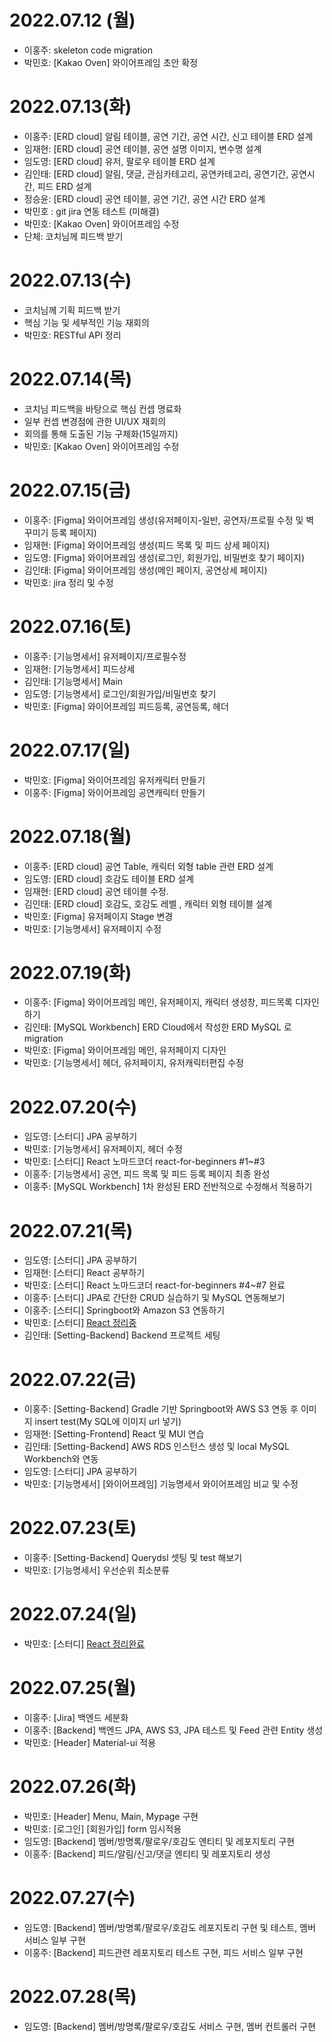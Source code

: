 # 2022.07.12 (월)
- 이홍주: skeleton code migration
- 박민호: [Kakao Oven] 와이어프레임 초안 확정

# 2022.07.13(화)
- 이홍주: [ERD cloud] 알림 테이블, 공연 기간, 공연 시간, 신고 테이블 ERD 설계
- 임재현: [ERD cloud] 공연 테이블, 공연 설명 이미지, 변수명 설계
- 임도영: [ERD cloud] 유저, 팔로우 테이블 ERD 설계
- 김인태: [ERD cloud] 알림, 댓글, 관심카테고리, 공연카테고리, 공연기간, 공연시간, 피드 ERD 설계
- 정승윤: [ERD cloud] 공연 테이블, 공연 기간, 공연 시간 ERD 설계
- 박민호 : git jira 연동 테스트 (미해결)
- 박민호: [Kakao Oven] 와이어프레임 수정
- 단체: 코치님께 피드백 받기

# 2022.07.13(수)
- 코치님께 기획 피드백 받기
- 핵심 기능 및 세부적인 기능 재회의
- 박민호: RESTful API 정리

# 2022.07.14(목)
- 코치님 피드백을 바탕으로 핵심 컨셉 명료화
- 일부 컨셉 변경점에 관한 UI/UX 재회의
- 회의를 통해 도출된 기능 구체화(15일까지)
- 박민호: [Kakao Oven] 와이어프레임 수정

# 2022.07.15(금)
- 이홍주: [Figma] 와이어프레임 생성(유저페이지-일반, 공연자/프로필 수정 및 벽 꾸미기 등록 페이지)
- 임재현: [Figma] 와이어프레임 생성(피드 목록 및 피드 상세 페이지)
- 임도영: [Figma] 와이어프레임 생성(로그인, 회원가입, 비밀번호 찾기 페이지)
- 김인태: [Figma] 와이어프레임 생성(메인 페이지, 공연상세 페이지)
- 박민호: jira 정리 및 수정

# 2022.07.16(토)
- 이홍주: [기능명세서] 유저페이지/프로필수정
- 임재현: [기능명세서] 피드상세
- 김인태: [기능명세서] Main
- 임도영: [기능명세서] 로그인/회원가입/비밀번호 찾기
- 박민호: [Figma] 와이어프레임 피드등록, 공연등록, 헤더

# 2022.07.17(일)
- 박민호: [Figma] 와이어프레임 유저캐릭터 만들기
- 이홍주: [Figma] 와이어프레임 공연캐릭터 만들기

# 2022.07.18(월)
- 이홍주: [ERD cloud] 공연 Table, 캐릭터 외형 table 관련 ERD 설계
- 임도영: [ERD cloud] 호감도 테이블 ERD 설계
- 임재현: [ERD cloud] 공연 테이블 수정.
- 김인태: [ERD cloud] 호감도, 호감도 레벨 , 캐릭터 외형 테이블 설계
- 박민호: [Figma] 유저페이지 Stage 변경
- 박민호: [기능명세서] 유저페이지 수정

# 2022.07.19(화)
- 이홍주: [Figma] 와이어프레임 메인, 유저페이지, 캐릭터 생성창, 피드목록 디자인 하기
- 김인태: [MySQL Workbench] ERD Cloud에서 작성한 ERD MySQL 로 migration
- 박민호: [Figma] 와이어프레임 메인, 유저페이지 디자인
- 박민호: [기능명세서] 헤더, 유저페이지, 유저캐릭터편집 수정

# 2022.07.20(수)
- 임도영: [스터디] JPA 공부하기
- 박민호: [기능명세서] 유저페이지, 헤더 수정
- 박민호: [스터디] React 노마드코더 react-for-beginners #1~#3
- 이홍주: [기능명세서] 공연, 피드 목록 및 피드 등록 페이지 최종 완성
- 이홍주: [MySQL Workbench] 1차 완성된 ERD 전반적으로 수정해서 적용하기

# 2022.07.21(목)
- 임도영: [스터디] JPA 공부하기
- 임재현: [스터디] React 공부하기
- 박민호: [스터디] React 노마드코더 react-for-beginners #4~#7 완료
- 이홍주: [스터디] JPA로 간단한 CRUD 실습하기 및 MySQL 연동해보기
- 이홍주: [스터디] Springboot와 Amazon S3 연동하기
- 박민호: [스터디] [React 정리중](./스터디%20정리/React%20민호/Readme.md)
- 김인태: [Setting-Backend] Backend 프로젝트 세팅

# 2022.07.22(금)
- 이홍주: [Setting-Backend]  Gradle 기반 Springboot와 AWS S3 연동 후 이미지 insert test(My SQL에 이미지 url 넣기)
- 임재현: [Setting-Frontend] React 및 MUI 연습
- 김인태: [Setting-Backend] AWS RDS 인스턴스 생성 및 local MySQL Workbench와 연동
- 임도영: [스터디] JPA 공부하기
- 박민호: [기능명세서] [와이어프레임] 기능명세서 와이어프레임 비교 및 수정

# 2022.07.23(토)
- 이홍주: [Setting-Backend] Querydsl 셋팅 및 test 해보기
- 박민호: [기능명세서] 우선순위 최소분류

# 2022.07.24(일)
- 박민호: [스터디] [React 정리완료](./스터디%20정리/React%20민호/Readme.md)

# 2022.07.25(월)
- 이홍주: [Jira] 백엔드 세분화
- 이홍주: [Backend] 백엔드 JPA, AWS S3, JPA 테스트 및 Feed 관련 Entity 생성
- 박민호: [Header] Material-ui 적용

# 2022.07.26(화)
- 박민호: [Header] Menu, Main, Mypage 구현
- 박민호: [로그인] [회원가입] form 임시적용
- 임도영: [Backend] 멤버/방명록/팔로우/호감도 엔티티 및 레포지토리 구현
- 이홍주: [Backend] 피드/알림/신고/댓글 엔티티 및 레포지토리 생성

# 2022.07.27(수)
- 임도영: [Backend] 멤버/방명록/팔로우/호감도 레포지토리 구현 및 테스트, 멤버 서비스 일부 구현
- 이홍주: [Backend] 피드관련 레포지토리 테스트 구현, 피드 서비스 일부 구현


# 2022.07.28(목)
- 임도영: [Backend] 멤버/방명록/팔로우/호감도 서비스 구현, 멤버 컨트롤러 구현
